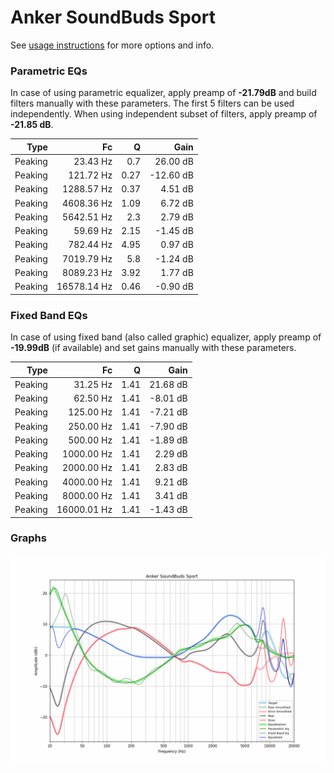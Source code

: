 # Anker SoundBuds Sport
See [usage instructions](https://github.com/jaakkopasanen/AutoEq#usage) for more options and info.

### Parametric EQs
In case of using parametric equalizer, apply preamp of **-21.79dB** and build filters manually
with these parameters. The first 5 filters can be used independently.
When using independent subset of filters, apply preamp of **-21.85 dB**.

| Type    | Fc          |    Q | Gain      |
|--------:|------------:|-----:|----------:|
| Peaking | 23.43 Hz    | 0.7  | 26.00 dB  |
| Peaking | 121.72 Hz   | 0.27 | -12.60 dB |
| Peaking | 1288.57 Hz  | 0.37 | 4.51 dB   |
| Peaking | 4608.36 Hz  | 1.09 | 6.72 dB   |
| Peaking | 5642.51 Hz  | 2.3  | 2.79 dB   |
| Peaking | 59.69 Hz    | 2.15 | -1.45 dB  |
| Peaking | 782.44 Hz   | 4.95 | 0.97 dB   |
| Peaking | 7019.79 Hz  | 5.8  | -1.24 dB  |
| Peaking | 8089.23 Hz  | 3.92 | 1.77 dB   |
| Peaking | 16578.14 Hz | 0.46 | -0.90 dB  |

### Fixed Band EQs
In case of using fixed band (also called graphic) equalizer, apply preamp of **-19.99dB**
(if available) and set gains manually with these parameters.

| Type    | Fc          |    Q | Gain     |
|--------:|------------:|-----:|---------:|
| Peaking | 31.25 Hz    | 1.41 | 21.68 dB |
| Peaking | 62.50 Hz    | 1.41 | -8.01 dB |
| Peaking | 125.00 Hz   | 1.41 | -7.21 dB |
| Peaking | 250.00 Hz   | 1.41 | -7.90 dB |
| Peaking | 500.00 Hz   | 1.41 | -1.89 dB |
| Peaking | 1000.00 Hz  | 1.41 | 2.29 dB  |
| Peaking | 2000.00 Hz  | 1.41 | 2.83 dB  |
| Peaking | 4000.00 Hz  | 1.41 | 9.21 dB  |
| Peaking | 8000.00 Hz  | 1.41 | 3.41 dB  |
| Peaking | 16000.01 Hz | 1.41 | -1.43 dB |

### Graphs
![](./Anker%20SoundBuds%20Sport.png)